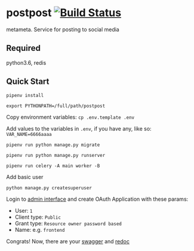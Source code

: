 # postpost [![Build Status](https://travis-ci.com/PiterPy-Meetup/postpost.svg?branch=master)](https://travis-ci.com/PiterPy-Meetup/postpost)

metameta. Service for posting to social media

## Required
python3.6, redis

## Quick Start
`pipenv install`

`export PYTHONPATH=/full/path/postpost`

Copy environment variables:
`cp .env.template .env`

Add values to the variables in `.env`, if you have any, like so:
`VAR_NAME=6666aaaa`

`pipenv run python manage.py migrate`

`pipenv run python manage.py runserver`

`pipenv run celery -A main worker -B`

Add basic user

`python manage.py createsuperuser`

Login to [admin interface](http://localhost:8000/admin/oauth2_provider/application/) and create OAuth Application with
these params:

 - User: `1`
 - Client type: `Public`
 - Grant type: `Resource owner password based`
 - Name: e.g. `frontend`

Congrats! Now, there are your [swagger](http://localhost:8000/api/swagger) and [redoc](http://localhost:8000/api/redoc)
